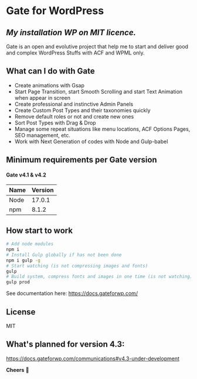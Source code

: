 # Gate for WordPress
## _My installation WP on MIT licence._

Gate is an open and evolutive project that help me to start and deliver good and complex WordPress Stuffs with ACF and WPML only.

## What can I do with Gate
- Create animations with Gsap
- Start Page Transition, start Smooth Scrolling and start Text Animation when appear in screen
- Create professional and instinctive Admin Panels
- Create Custom Post Types and their taxonomies quickly
- Remove default roles or not and create new ones
- Sort Post Types with Drag & Drop
- Manage some repeat situations like menu locations, ACF Options Pages, SEO management, etc.
- Work with Next Generation of codes with Node and Gulp-babel


## Minimum requirements per Gate version
#### Gate v4.1 & v4.2
| Name | Version |
| ------ | ------ |
| Node | 17.0.1 |
| npm | 8.1.2 |

## How start to work
```sh
# Add node modules
npm i
# Install Gulp globally if has not been done
npm i gulp -g
# Start watching (is not compressing images and fonts)
gulp
# Build system, compress fonts and images in one time (is not watching)
gulp prod
```
See documentation here: https://docs.gateforwp.com/

## License
MIT

## What's planned for version 4.3:
https://docs.gateforwp.com/communications#v4.3-under-development


**Cheers** 🍻
